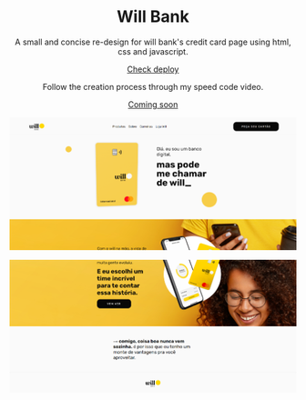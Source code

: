 <h1 align="center">Will Bank</h1>
<p align="center">A small and concise re-design for will bank's credit card page using html, css and javascript.</p>
<p align="center">
  <a href="https://willbank.surge.sh/">Check deploy</a>
</p>

<p align="center">Follow the creation process through my speed code video.</p>
<p align="center">
  <a href="#">Coming soon</a>
</p>

<p align="center">
  <img src="./assets/1.png" width="1000">
</p>
<p align="center">
  <img src="./assets/2.png" width="1000">
</p>
